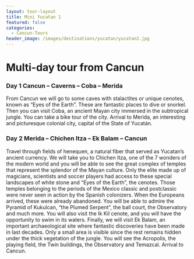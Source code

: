 ```yaml
---
layout: tour-layout
title: Mini Yucatan 1
featured: false
categories:
  - Cancun-Tours
header_image: /images/destinations/yucatan/yucatan2.jpg
---
```

# Multi-day tour from Cancun

### Day 1 Cancun – Caverns – Coba – Merida

From Cancun we will go to some caves with stalactites or unique cenotes, known as “Eyes of the Earth”. These are fantastic places to dive or snorkel. Then you can visit Coba, an ancient Mayan city immersed in the subtropical jungle. You can take a bike tour of the city. Arrival to Merida, an interesting and picturesque colonial city, capital of the State of Yucatán.

### Day 2 Merida – Chichen Itza – Ek Balam – Cancun

Travel through fields of henequen, a natural fiber that served as Yucatan’s ancient currency. We will take you to Chichen Itza, one of the 7 wonders of the modern world and you will be able to see the great complex of temples that represent the splendor of the Mayan culture.
Only the elite made up of magicians, scientists and soccer players had access to these special landscapes of white stone and “Eyes of the Earth”, the cenotes. Those temples belonging to the periods of the Mexico classic and postclassic were never seen in action by the Spanish colonizers. When the Europeans arrived, these were already abandoned. You will be able to admire the Pyramid of Kukulcan, “the Plumed Serpent”, the ball court, the Observatory and much more. You will also visit the Ik Kil cenote, and you will have the opportunity to swim in its waters.
Finally, we will visit Ek Balam, an important archaeological site where fantastic discoveries have been made in last decades. Only a small area is visible since the rest remains hidden under the thick vegetation of the jungle. You will see the Acropolis, the playing field, the Twin buildings, the Observatory and Temazcal. Arrival to Cancun.